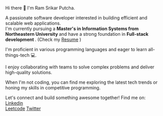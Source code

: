 Hi there 👋 I'm Ram Srikar Putcha.  

A passionate software developer interested in building efficient and scalable web applications.  
I'm currently pursuing a <b> Master's in Information Systems from Northeastern University </b> and have a strong foundation in <b> Full-stack development </b>. (Check my [Resume](https://drive.google.com/file/d/1FPW7vJ3WjJuiqmYWm_J7TpBMhDQxfZVQ/view) )  

I'm proficient in various programming languages and eager to learn all-things-tech 💻.

I enjoy collaborating with teams to solve complex problems and deliver high-quality solutions. 

When I'm not coding, you can find me exploring the latest tech trends or honing my skills in competitive programming. 

Let's connect and build something awesome together! 
Find me on:   
[Linkedin](https://www.linkedin.com/in/rsputcha/)  
[Leetcode](https://leetcode.com/u/navina_ga/)
[Twitter](https://drive.google.com/file/d/1FPW7vJ3WjJuiqmYWm_J7TpBMhDQxfZVQ/view)




